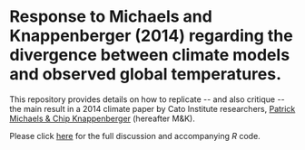 # Response to Michaels and Knappenberger (2014) regarding the divergence between climate models and observed global temperatures.

This repository provides details on how to replicate -- and also critique -- the main result in a 2014 climate paper by Cato Institute researchers, [Patrick Michaels & Chip Knappenberger](http://www.cato.org/blog/agu-2014-quantifying-lack-consistency-between-climate-model-projections-observations-evolution) (hereafter M&K). 

Please click [here](http://rawgit.com/grantmcdermott/cmip5-models/master/modelsVSobs.html) for the full discussion and accompanying *R* code.

